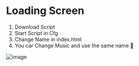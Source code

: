 # Loading Screen
1. Download Script 
2. Start Script in Cfg
3. Change Name in index.html
4. You car Change Music and use the same name 🥰

![image](https://user-images.githubusercontent.com/44878760/115636265-75b6a480-a305-11eb-9442-17b1e3cb70e1.png)
